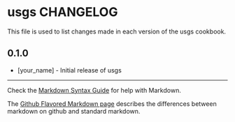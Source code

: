 usgs CHANGELOG
==============

This file is used to list changes made in each version of the usgs cookbook.

0.1.0
-----
- [your_name] - Initial release of usgs

- - -
Check the [Markdown Syntax Guide](http://daringfireball.net/projects/markdown/syntax) for help with Markdown.

The [Github Flavored Markdown page](http://github.github.com/github-flavored-markdown/) describes the differences between markdown on github and standard markdown.
